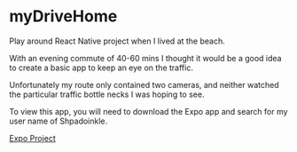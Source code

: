 # myDriveHome
 
Play around React Native project when I lived at the beach. 

With an evening commute of 40-60 mins I thought it would be a good idea to create a basic app to keep an eye on the traffic.

Unfortunately my route only contained two cameras, and neither watched the particular traffic bottle necks I was hoping to see. 

To view this app, you will need to download the Expo app and search for my user name of Shpadoinkle.

[Expo Project](https://expo.io/@shpadoinkle/mydrivehome)

